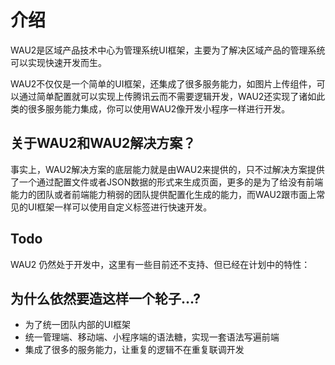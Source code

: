 # 介绍

WAU2是区域产品技术中心为管理系统UI框架，主要为了解决区域产品的管理系统可以实现快速开发而生。

WAU2不仅仅是一个简单的UI框架，还集成了很多服务能力，如图片上传组件，可以通过简单配置就可以实现上传腾讯云而不需要逻辑开发，WAU2还实现了诸如此类的很多服务能力集成，你可以使用WAU2像开发小程序一样进行开发。

## 关于WAU2和WAU2解决方案？

事实上，WAU2解决方案的底层能力就是由WAU2来提供的，只不过解决方案提供了一个通过配置文件或者JSON数据的形式来生成页面，更多的是为了给没有前端能力的团队或者前端能力稍弱的团队提供配置化生成的能力，而WAU2跟市面上常见的UI框架一样可以使用自定义标签进行快速开发。

## Todo

WAU2 仍然处于开发中，这里有一些目前还不支持、但已经在计划中的特性：

## 为什么依然要造这样一个轮子...?

- 为了统一团队内部的UI框架
- 统一管理端、移动端、小程序端的语法糖，实现一套语法写遍前端
- 集成了很多的服务能力，让重复的逻辑不在重复联调开发